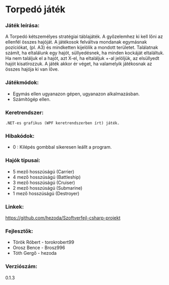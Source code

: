 
# Torpedó játék

### Játék leírása:
A Torpedó kétszemélyes stratégiai táblajáték.  A győzelemhez ki kell lőni az ellenfél összes hajóját. A játékosok felváltva mondanak egymásnak pozíciókat, (pl. A3) és mindketten kijelölik a mondott területet. Találatnak számít, ha eltalálunk egy hajót, süllyedésnek, ha minden kockáját eltaláltuk. Ha nem találjuk el a hajót, azt X-el, ha eltaláljuk +-al jelöljük, az elsüllyedt hajót kisatírozzuk. A játék akkor ér véget, ha valamelyik játékosnak az összes hajója ki van lőve.

### Játékmódok:
- Egymás ellen ugyanazon gépen, ugyanazon alkalmazásban.
- Számítógép ellen.

### Keretrendszer:
    .NET-es grafikus (WPF keretrendszerben írt) játék.
	
### Hibakódok:
- 0 : Kilépés gombbal sikeresen leállt a program.

### Hajók típusai:
- 5 mező hosszúságú (Carrier)
- 4 mező hosszúságú (Battleship)
- 3 mező hosszúságú (Cruiser)
- 2 mező hosszúságú (Submarine)
- 1 mező hosszúságú (Destroyer)

### Linkek:
https://github.com/hezoda/Szoftverfejl-csharp-projekt

### Fejlesztők: 
- Török Róbert - torokrobert99
- Orosz Bence - Brosz996
- Tóth Gergő - hezoda

### Verziószám:
0.1.3
